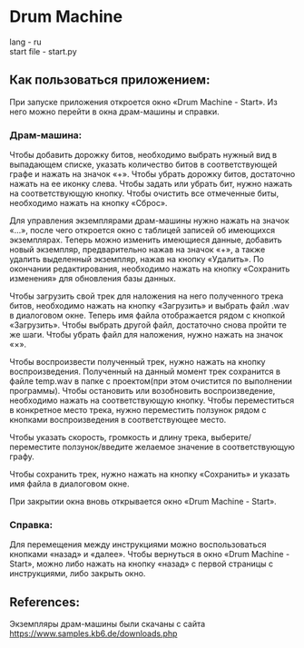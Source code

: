 # Drum Machine
lang - ru
<br>
start file - start.py

## Как пользоваться приложением:

При запуске приложения откроется окно «Drum Machine - Start». Из него можно перейти в окна драм-машины и справки.

### Драм-машина:

Чтобы добавить дорожку битов, необходимо выбрать нужный вид в выпадающем списке, указать количество битов в соответствующей графе и нажать на значок «+». Чтобы убрать дорожку битов, достаточно нажать на ее иконку слева. Чтобы задать или убрать бит, нужно нажать на соответствующую кнопку. Чтобы очистить все отмеченные биты, необходимо нажать на кнопку «Сброс».

Для управления экземплярами драм-машины нужно нажать на значок «...», после чего откроется окно с таблицей записей об имеющихся экземплярах. Теперь можно изменить имеющиеся данные, добавить новый экземпляр, предварительно нажав на значок «+», а также удалить выделенный экземпляр, нажав на кнопку «Удалить». По окончании редактирования, необходимо нажать на кнопку «Сохранить изменения» для обновления базы данных.

Чтобы загрузить свой трек для наложения на него полученного трека битов, необходимо нажать на кнопку «Загрузить» и выбрать файл .wav в диалоговом окне. Теперь имя файла отображается рядом с кнопкой «Загрузить». Чтобы выбрать другой файл, достаточно снова пройти те же шаги. Чтобы убрать файл для наложения, нужно нажать на значок «×».

Чтобы воспроизвести полученный трек, нужно нажать на кнопку воспроизведения. Полученный на данный момент трек сохранится в файле temp.wav в папке с проектом(при этом очистится по выполнении программы). Чтобы остановить или возобновить воспроизведение, необходимо нажать на соответствующую кнопку. Чтобы переместиться в конкретное место трека, нужно переместить ползунок рядом с кнопками воспроизведения в соответствующее место.

Чтобы указать скорость, громкость и длину трека, выберите/переместите ползунок/введите желаемое значение в соответствующую графу.

Чтобы сохранить трек, нужно нажать на кнопку «Сохранить» и указать имя файла в диалоговом окне.

При закрытии окна вновь открывается окно «Drum Machine - Start».

### Справка:

Для перемещения между инструкциями можно воспользоваться кнопками «назад» и «далее». Чтобы вернуться в окно «Drum Machine - Start», можно либо нажать на кнопку «назад» с первой страницы с инструкциями, либо закрыть окно.

## References:

Экземпляры драм-машины были скачаны с сайта https://www.samples.kb6.de/downloads.php
